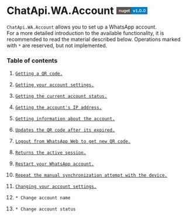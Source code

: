 # ChatApi.WA.Account [![NuGet version (ChatApi.WA.Account)](../../../../Images/NuGetVersions/ChatApi.WA.Account_NuGetVersion.png)](https://www.nuget.org/packages/ChatApi.WA.Account/)
`ChatApi.WA.Account` allows you to set up a WhatsApp account. <br/>
For a more detailed introduction to the available functionality, it is recommended to read the material described below.
Operations marked with `*` are reserved, but not implemented.

### Table of contents

1.  [`Getting a QR code.`](Operations/GetQrCode.md)
2.  [`Getting your account settings.`](Operations/GetSettings.md)
3.  [`Getting the current account status.`](Operations/GetStatus.md)
4.  [`Getting the account's IP address.`](Operations/GetOutputIPAddress.md)
5.  [`Getting information about the account.`](Operations/GetAccountInformation.md)

6.  [`Updates the QR code after its expired.`](Operations/Expiry.md)
7.  [`Logout from WhatsApp Web to get new QR code.`](Operations/Logout.md)
8.  [`Returns the active session.`](Operations/Takeover.md)
9.  [`Restart your WhatsApp account.`](Operations/AccountReboot.md)
10.  [`Repeat the manual synchronization attempt with the device.`](Operations/RetrySynchronize.md)
11.  [`Changing your account settings.`](Operations/ChangeSettings.md)
12.  `* Change account name`
13.  `* Change account status`